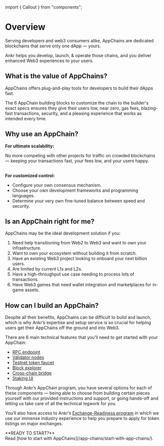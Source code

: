 import { Callout } from "components";

# Overview

Serving developers and web3 consumers alike, AppChains are dedicated blockchains that serve only one dApp — yours.

Ankr helps you develop, launch, & operate those chains, and you deliver enhanced Web3 experiences to your users.

## What is the value of AppChains?
AppChains offers plug-and-play tools for developers to build their dApps fast.

The 6 AppChain building blocks to customize the chain to the builder's exact specs ensures they give their users low, near zero, gas fees, blazing-fast transactions, security, and a pleasing experience that works as intended every time.

## Why use an AppChain?
**For ultimate scalability:**

No more competing with other projects for traffic on crowded blockchains — keeping your transactions fast, your fees low, and your users happy. <br /><br />

**For customized control:**
* Configure your own consensus mechanism.
* Choose your own development frameworks and programming languages.
* Determine your very own fine-tuned balance between speed and security.

## Is an AppChain right for me?
AppChains may be the ideal development solution if you:

1. Need help transitioning from Web2 to Web3 and want to own your infrastructure.
2. Want to own your ecosystem without building it from scratch.
3. Have an existing Web3 project looking to onboard your next billion users.
4. Are limited by current L1s and L2s.
5. Have a high-throughput use case needing to process lots of transactions.
6. Have Web3 games that need wallet integration and marketplaces for in-game assets.

## How can I build an AppChain?
Despite all their benefits, AppChains can be difficult to build and launch, which is why Ankr’s expertise and setup service is so crucial for helping users get their AppChains off the ground and into Web3.

There are 6 main technical features that you’ll need to get started with your AppChain:

* [RPC endpoint](/app-chains/components/rpc-endpoints)
* [Validator nodes](/app-chains/components/validator-nodes)
* [Testnet token faucet](/app-chains/components/testnet-faucet)
* [Block explorer](/app-chains/components/block-explorer)
* [Cross-chain bridge](/app-chains/components/relay-hub)
* [Staking UI](/app-chains/components/staking-ui)

Through Ankr’s AppChain program, you have several options for each of these components — being able to choose from building certain pieces yourself with our provided instructions and support, or going hands-off and letting us take care of all the technical legwork for you.

You’ll also have access to Ankr’s [Exchange-Readiness program](/app-chains/exchange-readiness-program) in which we use our immense industry experience to help you prepare to apply for token listings on major exchanges.

<Callout>
**READY TO START?**<br/>
Read [how to start with AppChains](/app-chains/start-with-app-chains/).
</Callout>